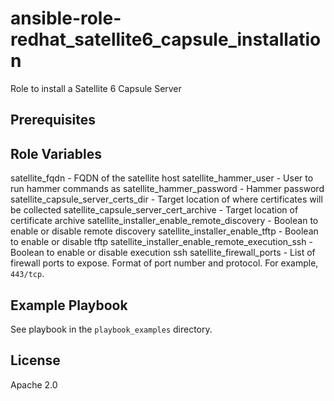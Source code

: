 ansible-role-redhat_satellite6_capsule_installation
=========

Role to install a Satellite 6 Capsule Server

Prerequisites
--------------

Role Variables
--------------
satellite_fqdn - FQDN of the satellite host
satellite_hammer_user - User to run hammer commands as
satellite_hammer_password - Hammer password
satellite_capsule_server_certs_dir - Target location of where certificates will be collected
satellite_capsule_server_cert_archive - Target location of certificate archive
satellite_installer_enable_remote_discovery - Boolean to enable or disable remote discovery
satellite_installer_enable_tftp - Boolean to enable or disable tftp
satellite_installer_enable_remote_execution_ssh - Boolean to enable or disable execution ssh
satellite_firewall_ports - List of firewall ports to expose. Format of port number and protocol. For example, `443/tcp`.

Example Playbook
----------------

See playbook in the `playbook_examples` directory.

License
-------

Apache 2.0
